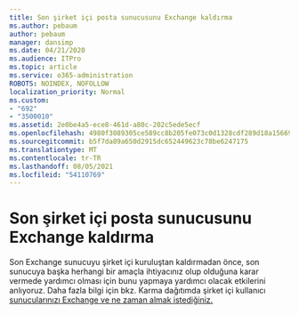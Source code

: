 ```yaml
---
title: Son şirket içi posta sunucusunu Exchange kaldırma
ms.author: pebaum
author: pebaum
manager: dansimp
ms.date: 04/21/2020
ms.audience: ITPro
ms.topic: article
ms.service: o365-administration
ROBOTS: NOINDEX, NOFOLLOW
localization_priority: Normal
ms.custom:
- "692"
- "3500010"
ms.assetid: 2e0be4a5-ece8-461d-a80c-202c5ede5ecf
ms.openlocfilehash: 4980f3089305ce589cc8b205fe073c0d1328cdf289d18a15669c081e0ab4aa5f
ms.sourcegitcommit: b5f7da89a650d2915dc652449623c78be6247175
ms.translationtype: MT
ms.contentlocale: tr-TR
ms.lasthandoff: 08/05/2021
ms.locfileid: "54110769"
---
```

# <a name="removing-the-last-on-premises-exchange-server"></a>Son şirket içi posta sunucusunu Exchange kaldırma

Son Exchange sunucuyu şirket içi kuruluştan kaldırmadan önce, son sunucuya başka herhangi bir amaçla ihtiyacınız olup olduğuna karar vermede yardımcı olması için bunu yapmaya yardımcı olacak etkilerini anlıyoruz. Daha fazla bilgi için bkz. Karma dağıtımda şirket içi kullanıcı [sunucularınızı Exchange ve ne zaman almak istediğiniz.](https://technet.microsoft.com/library/dn931280%28v=exchg.150%29.aspx)
  